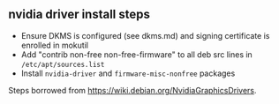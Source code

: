 ## nvidia driver install steps

- Ensure DKMS is configured (see dkms.md) and signing certificate is enrolled in mokutil
- Add "contrib non-free non-free-firmware" to all deb src lines in `/etc/apt/sources.list`
- Install `nvidia-driver` and `firmware-misc-nonfree` packages

Steps borrowed from https://wiki.debian.org/NvidiaGraphicsDrivers.
